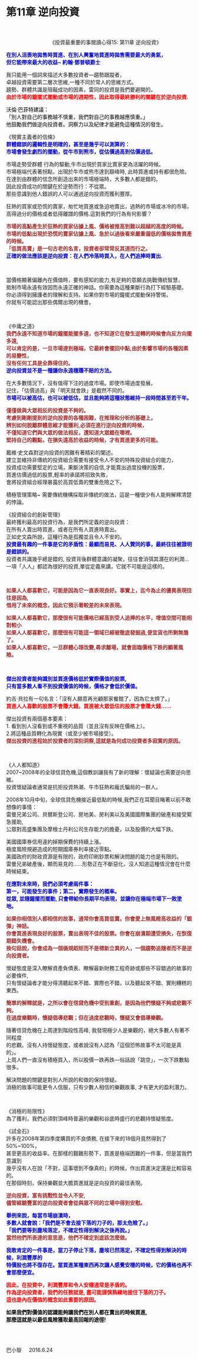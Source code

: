# 第11章 逆向投資


<div class="entry-content" itemprop="text">
			<div style="text-align: center">
<img alt="" src="http://smart0806tw.statementdog.com/wp-content/uploads/yam/1576c5bdcd9301.png" style="border-width: 0; margin: 0.7em 0;"></div>
<p>&nbsp; &nbsp; &nbsp; &nbsp; &nbsp; &nbsp; &nbsp; &nbsp; &nbsp; &nbsp; &nbsp; &nbsp; &nbsp; &nbsp; &nbsp; 《投資最重要的事閱讀心得15: 第11章 逆向投資》</p>
<p><span id="more-10"></span></p>
<p class="p1">
<span style="color:#0000cd;"><strong><span class="s1"><span style="background-color:#ffffff;">在別人沮喪地拋售時買進、在別人興奮地買進時拋售需要最大的勇氣，</span><br>
<span style="background-color:#ffffff;">但它能帶來最大的收益~ 約翰·鄧普頓爵士</span></span></strong></span></p>
<p class="p2">
我只能用一個詞來描述大多數投資者—趨勢跟蹤者，<br>
卓越投資需要第二層次思維,一種不同於常人的思維方式。<br>
趨勢、群體共識是阻礙成功的因素，雷同的投資是我們要避開的。<br>
<span style="color:#ff0000;"><strong>由於市場的鐘擺式擺動或市場的週期性，因此取得最終勝利的關鍵在於逆向投資.</strong></span></p>
<p class="p2">
<span style="color:#000000;">沃倫·巴菲特建議：<br>
「別人對自己的事務越不慎重，我們對自己的事務越應慎重。」<br>
他鼓勵我們做逆向投資者。洞察力以及紀律才能避免這種情況的發生。</span></p>
<p class="p2">
《現實主義者的信條》<br>
<span style="color:#0000cd;"><strong>群體錯誤的邏輯性是明確的，甚至是幾乎可以測算的：<br>
市場會發生劇烈的擺動，從牛市到熊市，從估價過高到估價過低。</strong></span></p>
<p class="p2">
市場走勢受群體 行為的驅動,牛市出現於買家比賣家更為活躍的時候。<br>
市場極端代表著拐點，出現於牛市或熊市達到巔峰時, 此時買進或持有都很危險。<br>
在達到由群體的信念所創造出來的市場極端時，大多數人都是錯的。<br>
因此投資成功的關鍵在於逆勢而行：不從眾。<br>
那些意識到他人錯誤的人可以通過逆向投資而獲利豐厚。</p>
<p class="p2">
狂熱的買家或恐慌的賣家，匆忙地買進或急迫地賣出，過熱的市場或冰冷的市場，<br>
高得過分的價格或者低得離譜的價格.這對我們的行為有何影響？</p>
<p class="p2">
<strong><span style="color:#a52a2a;">市場的高點產生於狂熱的買家佔據上風、價格被推高到難以超越的高度的時候。<br>
市場的低點出現於恐慌的賣家佔據上風、急於以過後看來嚴重偏低的價格拋售資產的時候。<br>
「低買高賣」是一句古老的名言，投資者卻常常反其道而行之。</span><br>
<span style="color:#0000cd;">正確的做法應該是逆向投資：在人們冷落時買入，在人們追捧時賣出.</span></strong></p>
<p class="p2">
&nbsp;</p>
<p class="p1">
<span class="s1">當價格顯著偏離內在價值時，要有感知的能力,有足夠的意願去挑戰傳統智慧，<br>
抵制市場永遠有效因而永遠正確的神話。你需要為這種果斷行為打下經驗基礎。<br>
你必須得到擁護者的理解和支持。如果你對市場的鐘擺式擺動保持警惕，<br>
你就有可能認出那些偶爾出現的機會。</span></p>
<p class="p2">
&nbsp;</p>
<p class="p1">
<span class="s1">《中庸之道》</span><br>
<span style="color:#a52a2a;"><strong>我們永遠不知道市場的鐘擺能擺多遠，也不知道它在發生逆轉的時候會向反方向擺多遠,<br>
可以肯定的是，一旦市場達到極端，它最終會擺回中點,由於影響市場的各種因素的易變性，<br>
沒有任何工具是全靠得住的。</strong></span><br>
<span style="color:#0000cd;"><strong>逆向投資並不是一種讓你永遠穩賺不賠的方法。</strong></span></p>
<p class="p1">
<span class="s1">在大多數情況下，沒有值得下注的過度市場。即使市場過度發展，<br>
記住，「估價過高」與「明天就會跌」是截然不同的。<br>
<span style="color:#0000cd;"><strong>市場可以被高估，也可以被低估，並且能夠將這種狀態維持一段時間甚至若干年。</strong></span></span></p>
<p class="p2">
<span style="color:#a52a2a;"><strong>僅僅做與大眾相反的投資是不夠的。<br>
考慮到剛剛提到的逆向投資的各種困難，在推理和分析的基礎上，<br>
辨別如何脫離群體思維才能獲利,必須在進行逆向投資的時候，<br>
不僅知道它們與大眾的做法相反，還知道大眾錯在哪裡。<br>
堅持自己的觀點，在損失遠高於收益的時候，才有買進更多的可能。</strong></span></p>
<p class="p2">
戴維·史文森對逆向投資的困難有著精彩的闡述。<br>
建立並維持非傳統的投資組合需要有接受令人不安的特殊投資組合的能力，<br>
投資成功需要堅定的立場，果斷決策的自信,才能賣出過度投機的股票，<br>
買進估價過低的股票,輕率的承諾將招致失敗，<br>
會將投資組合經理暴露於高買低賣的雙重危險之下。</p>
<p class="p1">
<span class="s1">積極管理策略~ 需要傳統機構採取非傳統的做法，這是一種很少有人能夠解釋清楚的悖論。</span></p>
<p class="p2">
《投資組合的創新管理》<br>
最終獲利最高的投資行為，是我們所定義的逆向投資：<br>
在所有人賣出時買進，或者在所有人買進時賣出。<br>
正如史文森所說，這種行為是孤獨並且令人不安的。<br>
<span style="color:#0000cd;"><strong>投資最有趣的一件事是它的矛盾性：最顯而易見、人人贊同的事，最終往往被證明是錯誤的。</strong></span><br>
投資者共識幾乎總是錯的, 投資背後群體意識的凝聚，往往會消弭其潛在的利潤…<br>
一項「人人」都認為很好的投資,單從定義來講，它就不可能是這樣的。</p>
<p class="p2">
&nbsp;</p>
<p class="p1">
<span style="color:#a52a2a;"><strong><span class="s1">如果人人都喜歡它，可能是因為它一直表現良好。事實上，迄今為止的優異表現往往是因為,<br>
借用了未來的概念，因此它預示著較差的未來表現。</span></strong></span></p>
<p class="p2">
<span style="color:#a52a2a;"><strong>如果人人都喜歡它，那麼很有可能價格已經高到受人追捧的水平，增值空間可能相對較小<br>
如果人人都喜歡它，那麼很有可能這一領域已經被徹底發掘過,便宜貨也所剩無幾了。<br>
如果人人都喜歡它，一旦群體心理改變,尋求離場，就會面臨價格下跌的顯著風險。</strong></span></p>
<p class="p2">
&nbsp;</p>
<p class="p1">
<span style="color:#0000cd;"><strong><span class="s1">傑出投資者能夠識別並買進價格低於實際價值的股票,<br>
只有當多數人看不到投資價值的時候，價格才會低於價值。</span></strong></span></p>
<p class="p2">
約吉·貝拉有一句名言：「沒有人願意再光顧那家餐館了，因為它太擠了。」<br>
<span style="color:#ff0000;"><strong>買進人人喜歡的股票不會賺大錢，買進被大眾低估的股票才會賺大錢……</strong></span></p>
<p class="p2">
傑出投資有兩個基本要素：<br>
1. 看到別人沒看到或不重視的品質（並且沒有反映在價格上）。<br>
2.將這種品質轉化為現實（或至少被市場接受）。<br>
<span style="color:#a52a2a;"><strong>傑出投資的進程始於投資者的深刻洞察,這就是為何成功投資者多寂寞的原因。</strong></span></p>
<p class="p2">
&nbsp;</p>
<p class="p1">
<span class="s1">《人人都知道》</span><br>
2007~2008年的全球信貸危機,這個教訓讓我有了新的理解：懷疑論也需要逆向思維。<br>
投資懷疑論者通常是抗拒投資熱潮、牛市狂熱和龐氏騙局的一群人。</p>
<p class="p2">
2008年10月中旬，全球信貸危機接近最低點的時候,我們正在耳聞目睹著以前不敢想像的事情：<br>
雷曼兄弟公司、貝爾斯登公司、房地美、房利美以及美國國際集團的破產和接受緊急援助,<br>
公眾對高盛集團及摩根士丹利公司生存能力的擔憂，以及股價的大幅下跌。</p>
<p class="p2">
美國國庫券信用違約掉期保費的持續上漲。<br>
極度風險規避造成的短期國庫券利率接近零點。<br>
美國政府的財政資源是有限的，政府印刷鈔票和解決問題的能力也是有限的。<br>
雷曼兄弟破產後，顯而易見的……形勢正在不斷惡化，沒人知道這種情況會在什麼時候結束。&nbsp;</p>
<p class="p2">
<span style="color:#0000cd;"><strong>在應對未來時，我們必須考慮兩件事：<br>
第一，可能發生的事件；第二，實際發生的概率。<br>
從眾, 並隨鐘擺而擺動, 只會帶給你長期平均表現，並讓你在極端市場下一敗塗地。</strong></span></p>
<p class="p2">
<span style="color:#a52a2a;"><strong>如果你相信別人都相信的故事，通常你會高買低賣。你會愛上無風險高收益的「銀彈」神話。<br>
你會買進表現良好的股票，賣出表現不佳的股票。你會在崩潰期遭受損失，在恢復期錯失機會。<br>
換句話說，你會成為一個循規蹈矩而不是標新立異的人，一個趨勢追隨者而不是逆向投資者。</strong></span></p>
<p class="p2">
懷疑態度是深入瞭解資產負債表、瞭解最新財務工程奇跡或那些不容錯過的故事的必要條件,<br>
只有懷疑論者才能分得清聽起來不錯、實際也不錯，以及聽起來不錯、實則糟糕的東西。</p>
<p class="p2">
<span style="color:#a52a2a;"><strong>簡單的解釋就是，之所以會在信貸危機中受到重創，是因為他們懷疑不夠或悲觀不夠。<br>
在過度樂觀時，懷疑倡導悲觀；但在過度悲觀時，懷疑又會倡導樂觀。</strong></span></p>
<p class="p2">
隨著信貸危機在上周達到階段性高峰, 我發現極少人是樂觀的，絕大多數人有著不同程度<br>
的悲觀。沒有人持懷疑態度，或者說沒有人認為「這個恐怖故事不太可能是真的」。<br>
上周人們一直沒有積極買入，所以股價一跌再跌—俗話說「跳空」，一次下跌數點很多。</p>
<p class="p2">
解決問題的關鍵是對別人所說的和做的保持懷疑。<br>
消極的故事可能更令人信服，只有少數人相信的樂觀故事, 才有更大的盈利潛力。</p>
<p class="p2">
&nbsp;</p>
<p class="p1">
<span class="s1">《消極的局限性》</span><br>
為了獲利，我們必須對頂峰時普遍的樂觀和谷底時盛行的悲觀持懷疑態度。</p>
<p class="p2">
《試金石》<br>
許多在2008年第四季度購買的不良債務, 在接下來的18個月竟然得到了50%~100%，<br>
甚至更高的收益率。在那樣的艱難形勢下，買進是極端困難的一件事，但是當我們意識到<br>
幾乎沒有人在說「不對，這事壞到不像真的」的時候，作出買進決定還是比較容易的。<br>
在那個時刻，保持樂觀並大膽買進就是逆向投資的最佳表現。</p>
<p class="p2">
<span style="color:#a52a2a;"><strong>逆向投資，富有挑戰性並令人不安,<br>
儘管經驗豐富的逆向投資者會從與眾不同的立場中得到安慰。</strong></span></p>
<p><span style="color:#0000cd;"><strong>舉例來說，每當市場崩潰時，<br>
多數人就會說：「我們是不會去接下落的刀子的，那太危險了。」<br>
「我們要等到塵埃落定，不確定性得到解決之後再說。」</strong></span><br>
<span style="color:#a52a2a;"><strong>當然他們所表達的意思是，他們不確定到底該怎麼做。</strong></span></p>
<p class="p2">
<span style="color:#0000cd;"><strong>我敢肯定的一件事是，當刀子停止下落，塵埃已然落定，不確定性得到解決的時候，利潤豐厚的<br>
特價股也將不復存在。當買進某種東西再次讓人感覺安穩的時候，它的價格也再不會那麼便宜。</strong></span></p>
<p class="p2">
<span style="color:#ff0000;"><strong>因此，在投資中，利潤豐厚和令人安穩通常是矛盾的。<br>
作為逆向投資者，我們的任務就是, 盡可能謹慎熟練地接住下落的刀子。<br>
這也是內在價值的概念如此重要的原因。</strong></span></p>
<p class="p1">
<span style="color:#000000;"><strong><span class="s1">如果我們對價值的認識能夠讓我們在別人都在賣出的時候買進,<br>
那麼這就是以最低風險獲取最高回報的途徑!</span></strong></span></p>
<p class="p2">
<br>
&nbsp;</p>
<p class="p3">
<span class="s2">巴小智 &nbsp; &nbsp; 2016.6.24</span></p>
<p>
&nbsp;</p>
					</div>
